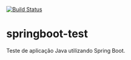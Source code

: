 [![Build Status](https://app.travis-ci.com/vitcas/springboot-test.svg?token=xWWiEqDpao9x7P8EpDXQ)](https://app.travis-ci.com/vitcas/springboot-test)
# springboot-test
Teste de aplicação Java utilizando Spring Boot.